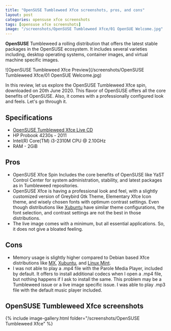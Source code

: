 ```yaml
---
title: "OpenSUSE Tumbleweed Xfce screenshots, pros, and cons"
layout: post
categories: opensuse xfce screenshots
tags: [opensuse xfce screenshots]
image: "/screenshots/OpenSUSE Tumbleweed Xfce/01 OpenSUE Welcome.jpg"
---
```


**OpenSUSE** Tumbleweed a rolling distribution that offers the latest stable packages in the OpenSUSE ecosystem. It includes several varieties including, desktop operating systems, container images, and virtual machine specific images.

![OpenSUSE Tumbleweed Xfce Preview](/screenshots/OpenSUSE Tumbleweed Xfce/01 OpenSUE Welcome.jpg)

In this review, let us explore the OpenSUSE Tumbleweed Xfce spin, downloaded on 20th June 2020. This flavor of OpenSUSE offers all the core benefits of OpenSUSE. Also, it comes with a professionally configured look and feels. Let's go through it.

## Specifications
- [OpenSUSE Tumbleweed Xfce Live CD](https://software.opensuse.org/distributions/tumbleweed)
- HP Probook 4230s - 2011
- Intel(R) Core(TM) i3-2310M CPU @ 2.10GHz
- RAM - 2GiB

## Pros
- OpenSUSE Xfce Spin Includes the core benefits of OpenSUSE like YaST Control Center for system administration, stability, and latest packages as in Tumbleweed repositories.
- OpenSUSE Xfce is having a professional look and feel, with a slightly customized version of Greybird Gtk Theme, Elementary Xfce Icon theme, and wisely chosen fonts with optimum contrast settings. Even though distributions like [Xubuntu](/distribution/xubuntu) have similar theme configurations, the font selection, and contrast settings are not the best in those distributions.
- The live image comes with a minimum, but all essential applications. So, it does not give a bloated feeling.

## Cons
- Memory usage is slightly higher compared to Debian based Xfce distributions like [MX](/distribution/mx), [Xubuntu](/distribution/xubuntu), and [Linux Mint](/distribution/linuxmint).
- I was not able to play a .mp4 file with the Parole Media Player, included by default. It offers to install additional codecs when I open a .mp4 file, but nothing happens if I ask to install the same. This problem may be a Tumbleweed issue or a live image specific issue. I was able to play .mp3 file with the default music player included.

## OpenSUSE Tumbleweed Xfce screenshots

{% include image-gallery.html folder="/screenshots/OpenSUSE Tumbleweed Xfce" %}




